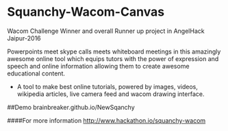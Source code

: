 # Squanchy-Wacom-Canvas
Wacom Challenge Winner and overall Runner up project in AngelHack Jaipur-2016

Powerpoints meet skype calls meets whiteboard meetings in this amazingly awesome online tool which equips tutors
with the power of expression and speech and online information allowing them to create awesome educational content.

- A tool to make best online tutorials, 
powered by images, videos, wikipedia articles, live camera feed and wacom drawing interface.

##Demo
brainbreaker.github.io/NewSqanchy

####For more information
http://www.hackathon.io/squanchy-wacom
